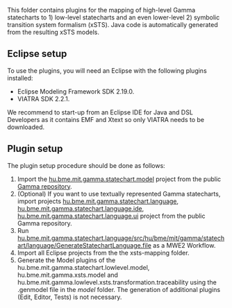 This folder contains plugins for the mapping of high-level Gamma statecharts to 1) low-level statecharts and an even lower-level 2) symbolic transition system formalism (xSTS). Java code is automatically generated from the resulting xSTS models.

## Eclipse setup

To use the plugins, you will need an Eclipse with the following plugins installed:
* Eclipse Modeling Framework SDK 2.19.0.
* VIATRA SDK 2.2.1.

We recommend to start-up from an Eclipse IDE for Java and DSL Developers as it contains EMF and Xtext so only VIATRA needs to be downloaded.

## Plugin setup

The plugin setup procedure should be done as follows:
1. Import the [hu.bme.mit.gamma.statechart.model](https://github.com/FTSRG/gamma/tree/master/plugins/hu.bme.mit.gamma.statechart.model) project from the public [Gamma repository](https://github.com/FTSRG/gamma).
2. (Optional) If you want to use textually represented Gamma statecharts, import projects [hu.bme.mit.gamma.statechart.language](https://github.com/FTSRG/gamma/tree/master/plugins/hu.bme.mit.gamma.statechart.language), [hu.bme.mit.gamma.statechart.language.ide](https://github.com/FTSRG/gamma/tree/master/plugins/hu.bme.mit.gamma.statechart.language.ide), [hu.bme.mit.gamma.statechart.language.ui](https://github.com/FTSRG/gamma/tree/master/plugins/hu.bme.mit.gamma.statechart.language.ui) project from the public Gamma repository.
2. Run [hu.bme.mit.gamma.statechart.language/src/hu/bme/mit/gamma/statechart/language/GenerateStatechartLanguage.file](https://github.com/FTSRG/gamma/blob/master/plugins/hu.bme.mit.gamma.statechart.language/src/hu/bme/mit/gamma/statechart/language/GenerateStatechartLanguage.mwe2) as a MWE2 Workflow.
2. Import all Eclipse projects from the the xsts-mapping folder.
3. Generate the Model plugins of the hu.bme.mit.gamma.statechart.lowlevel.model, hu.bme.mit.gamma.xsts.model and hu.bme.mit.gamma.lowlevel.xsts.transformation.traceability using the .genmodel file in the _model_ folder. The generation of additional plugins (Edit, Editor, Tests) is not necessary.
